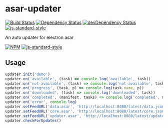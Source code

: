 # asar-updater

[![Build Status](https://travis-ci.org/zce/asar-updater.svg?branch=master)](https://travis-ci.org/zce/asar-updater)
[![Dependency Status](https://david-dm.org/zce/asar-updater.svg)](https://david-dm.org/zce/asar-updater)
[![devDependency Status](https://david-dm.org/zce/asar-updater/dev-status.svg)](https://david-dm.org/zce/asar-updater#info=devDependencies)
[![js-standard-style](https://img.shields.io/badge/code%20style-standard-brightgreen.svg)](http://standardjs.com/)

An auto updater for electron asar

[![NPM](https://nodei.co/npm/asar-updater.png)](https://nodei.co/npm/asar-updater/)
[![js-standard-style](https://cdn.rawgit.com/feross/standard/master/badge.svg)](https://github.com/feross/standard)

## Usage

```javascript
updater.init('demo')
updater.on('available', (task) => console.log('available', task))
updater.on('not-available', (task) => console.log('not-available', task))
updater.on('progress', (task, p) => console.log(task.name, p))
updater.on('downloaded', (task) => console.log('downloaded', task))
updater.on('completed', (manifest, tasks) => console.log('completed', manifest))
updater.on('error', console.log)
updater.setFeedURL('data.asar', 'http://localhost:8080/latest/data.json')
updater.setFeedURL('core.asar', 'http://localhost:8080/latest/core.json')
updater.setFeedURL('updater.asar', 'http://localhost:8080/latest/updater.json')
updater.checkForUpdates()
```
